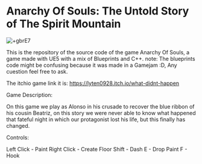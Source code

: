 # Anarchy Of Souls: The Untold Story of The Spirit Mountain

![+gbrE7](https://github.com/Carcodee/Anarchy-Of-Souls/assets/74780908/036ef77b-1a3b-4059-94c2-2cc24bb11b85)

This is the repository of the source code of the game Anarchy Of Souls, a game made with UE5 with a mix of Blueprints and C++.
note: The blueprints code might be confusing because it was made in a Gamejam :D, Any cuestion feel free to ask. 



The itchio game link it is: https://lyten0928.itch.io/what-didnt-happen


Game Description: 

On this game we play as Alonso in his crusade to recover the blue ribbon of his cousin Beatriz, on this story we were never able to know what happened that fateful night in which our protagonist lost his life, but this finally has changed.

Controls:

Left Click - Paint
Right Click - Create Floor
Shift - Dash
E - Drop Paint
F - Hook

